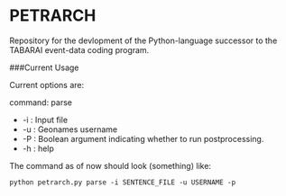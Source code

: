 PETRARCH
========

Repository for the devlopment of the Python-language successor to the TABARAI
event-data coding program. 

###Current Usage

Current options are:

command: parse

- -i : Input file
- -u : Geonames username
- -P : Boolean argument indicating whether to run postprocessing. 
- -h : help

The command as of now should look (something) like:

    python petrarch.py parse -i SENTENCE_FILE -u USERNAME -p
